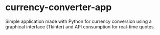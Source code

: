 # currency-converter-app
Simple application made with Python for currency conversion using a graphical interface (Tkinter) and API consumption for real-time quotes.
